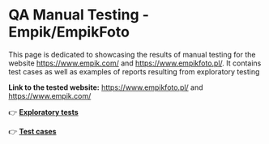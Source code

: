# QA Manual Testing - Empik/EmpikFoto 

This page is dedicated to showcasing the results of manual testing for the website https://www.empik.com/ and https://www.empikfoto.pl/. It contains test cases as well as examples of reports resulting from exploratory testing

**Link to the tested website:** https://www.empikfoto.pl/ and https://www.empik.com/

👉 **[Exploratory tests](https://github.com/jeti20/QA-Manual-Testing/blob/main/QA%20Manual%20Testing%20-%20Empik-EmpikFoto-%20exploratory%20testing.md)**

👉 **[Test cases](https://github.com/jeti20/QA-Manual-Testing/blob/main/QA%20Manual%20Testing%20-%20Empik-EmpikFoto-%20test%20cases.md)**


